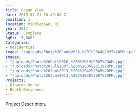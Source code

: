 ```yaml
---
title: Ocean View
date: 2019-01-21 16:49:00 Z
position: 1
location: Middletown, RI
year: 2017
Status: Complete
SqFt: '3,000'
Categories:
- Residential
image: "/uploads/Photo%20Jun%2026,%201%2044%2025%20PM.jpg"
images:
- "/uploads/Photo%20Oct%2026,%208%2013%2007%20AM.jpg"
- "/uploads/Photo%20Jul%2007,%204%2005%2011%20PM.jpg"
- "/uploads/Photo%20Jun%2013,%202%2042%2049%20PM.jpg"
- "/uploads/Photo%20Jun%2013,%202%2038%2007%20PM.jpg"
Projects:
- Dinardo House
- Booth Residence
---
```


Project Description.